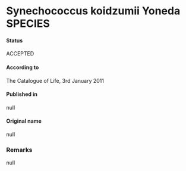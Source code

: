 Synechococcus koidzumii Yoneda SPECIES
=======

#### Status
ACCEPTED

#### According to
The Catalogue of Life, 3rd January 2011

#### Published in
null

#### Original name
null

### Remarks
null
